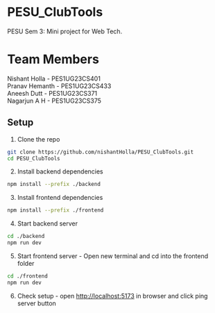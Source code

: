 # PESU_ClubTools

PESU Sem 3: Mini project for Web Tech.

# Team Members

Nishant Holla - PES1UG23CS401 </br>
Pranav Hemanth - PES1UG23CS433 </br>
Aneesh Dutt - PES1UG23CS371 </br>
Nagarjun A H - PES1UG23CS375 </br>

## Setup

1. Clone the repo

```bash
git clone https://github.com/nishantHolla/PESU_ClubTools.git
cd PESU_ClubTools
```

2. Install backend dependencies

```bash
npm install --prefix ./backend
```

3. Install frontend dependencies

```bash
npm install --prefix ./frontend
```

4. Start backend server

```bash
cd ./backend
npm run dev
```

5. Start frontend server - Open new terminal and cd into the frontend folder

```bash
cd ./frontend
npm run dev
```

6. Check setup - open [http://localhost:5173](http://localhost:5173) in browser and click ping server button
